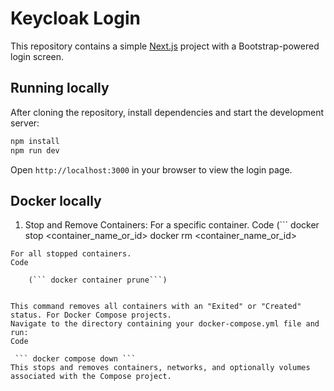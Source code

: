 # Keycloak Login

This repository contains a simple [Next.js](https://nextjs.org/) project with a Bootstrap-powered login screen.

## Running locally

After cloning the repository, install dependencies and start the development server:

```bash
npm install
npm run dev
```

Open `http://localhost:3000` in your browser to view the login page.

## Docker locally
1. Stop and Remove Containers:
For a specific container.
Code
(```
    docker stop <container_name_or_id>
    docker rm <container_name_or_id>
```)
For all stopped containers.
Code

    (``` docker container prune```)


This command removes all containers with an "Exited" or "Created" status. For Docker Compose projects. 
Navigate to the directory containing your docker-compose.yml file and run:
Code

 ``` docker compose down ```
This stops and removes containers, networks, and optionally volumes associated with the Compose project.